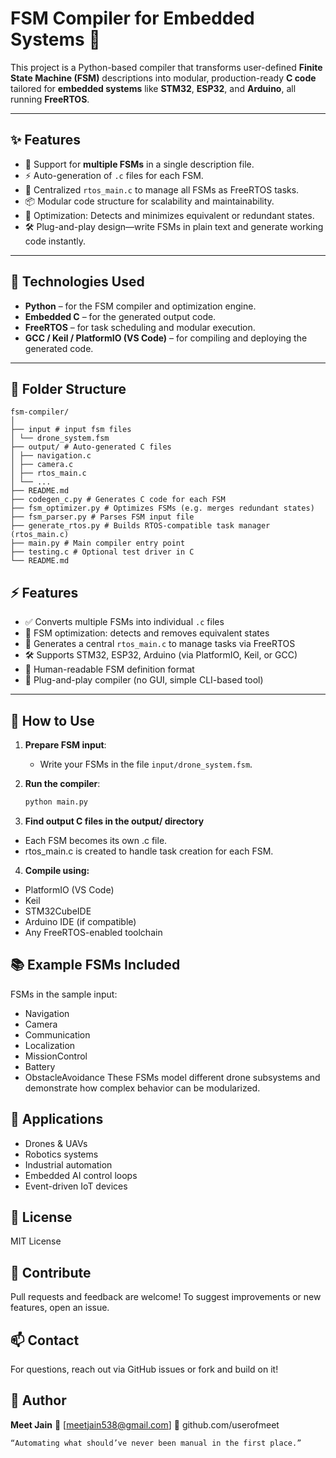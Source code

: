 # FSM Compiler for Embedded Systems 🚀

This project is a Python-based compiler that transforms user-defined **Finite State Machine (FSM)** descriptions into modular, production-ready **C code** tailored for **embedded systems** like **STM32**, **ESP32**, and **Arduino**, all running **FreeRTOS**.

---

## ✨ Features

- 🔁 Support for **multiple FSMs** in a single description file.
- ⚡ Auto-generation of `.c` files for each FSM.
- 🎯 Centralized `rtos_main.c` to manage all FSMs as FreeRTOS tasks.
- 📦 Modular code structure for scalability and maintainability.
- 🧠 Optimization: Detects and minimizes equivalent or redundant states.
- 🛠️ Plug-and-play design—write FSMs in plain text and generate working code instantly.

---

## 🧰 Technologies Used

- **Python** – for the FSM compiler and optimization engine.
- **Embedded C** – for the generated output code.
- **FreeRTOS** – for task scheduling and modular execution.
- **GCC / Keil / PlatformIO (VS Code)** – for compiling and deploying the generated code.

---

## 📁 Folder Structure
```
fsm-compiler/
│
├── input # input fsm files
│ └── drone_system.fsm
├── output/ # Auto-generated C files
│ ├── navigation.c
│ ├── camera.c
│ ├── rtos_main.c
│ └── ...
├── README.md
├── codegen_c.py # Generates C code for each FSM
├── fsm_optimizer.py # Optimizes FSMs (e.g. merges redundant states)
├── fsm_parser.py # Parses FSM input file
├── generate_rtos.py # Builds RTOS-compatible task manager (rtos_main.c)
├── main.py # Main compiler entry point
├── testing.c # Optional test driver in C
└── README.md
```


## ⚡ Features

- ✅ Converts multiple FSMs into individual `.c` files
- 🧠 FSM optimization: detects and removes equivalent states
- 🔀 Generates a central `rtos_main.c` to manage tasks via FreeRTOS
- 🛠️ Supports STM32, ESP32, Arduino (via PlatformIO, Keil, or GCC)
- 📄 Human-readable FSM definition format
- 🎯 Plug-and-play compiler (no GUI, simple CLI-based tool)

---

## 🚀 How to Use

1. **Prepare FSM input**:
   - Write your FSMs in the file `input/drone_system.fsm`.

2. **Run the compiler**:
   ```bash
   python main.py
   ```

3. **Find output C files in the output/ directory**
  - Each FSM becomes its own .c file.
  - rtos_main.c is created to handle task creation for each FSM.

4. **Compile using:**
  - PlatformIO (VS Code)
  - Keil
  - STM32CubeIDE
  - Arduino IDE (if compatible)
  - Any FreeRTOS-enabled toolchain

## 📚 Example FSMs Included

FSMs in the sample input:
  - Navigation
  - Camera
  - Communication
  - Localization
  - MissionControl
  - Battery
  - ObstacleAvoidance
These FSMs model different drone subsystems and demonstrate how complex behavior can be modularized.


## 🧪 Applications
  - Drones & UAVs
  - Robotics systems
  - Industrial automation
  - Embedded AI control loops
  - Event-driven IoT devices

## 📜 License
MIT License

## 🤝 Contribute
Pull requests and feedback are welcome! To suggest improvements or new features, open an issue.

## 📫 Contact
For questions, reach out via GitHub issues or fork and build on it!

## 👤 Author
**Meet Jain**
📧 [meetjain538@gmail.com]
🔗 github.com/userofmeet

```
“Automating what should’ve never been manual in the first place.”
```
